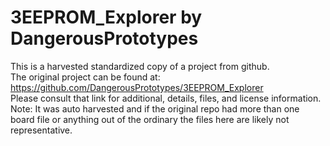 
# 3EEPROM_Explorer by DangerousPrototypes  
This is a harvested standardized copy of a project from github.  
The original project can be found at:  
https://github.com/DangerousPrototypes/3EEPROM_Explorer  
Please consult that link for additional, details, files, and license information.  
Note: It was auto harvested and if the original repo had more than one board file or anything out of the ordinary the files here are likely not representative.  
    